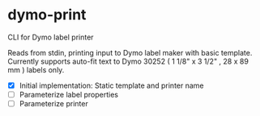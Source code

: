 # dymo-print
CLI for Dymo label printer

Reads from stdin, printing input to Dymo label maker with basic template. Currently supports auto-fit text to Dymo 30252 ( 1 1/8" x 3 1/2" , 28 x 89 mm ) labels only. 


- [x] Initial implementation: Static template and printer name
- [ ] Parameterize label properties
- [ ] Parameterize printer